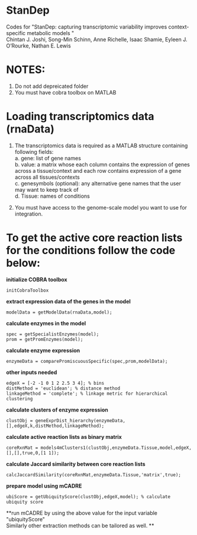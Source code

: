 # StanDep
Codes for "StanDep: capturing transcriptomic variability improves context-specific metabolic models "   
Chintan J. Joshi, Song-Min Schinn, Anne Richelle, Isaac Shamie, Eyleen J. O’Rourke, Nathan E. Lewis

# NOTES:
1. Do not add depreicated folder  
2. You must have cobra toolbox on MATLAB  

# Loading transcriptomics data (rnaData)
1. The transcriptomics data is required as a MATLAB structure containing following fields:   
  a. gene: list of gene names    
  b. value: a matrix whose each column contains the expression of genes across a tissue/context and each row contains expression of a gene across all tissues/contexts     
  c. genesymbols (optional): any alternative gene names that the user may want to keep track of   
  d. Tissue: names of conditions   

2. You must have access to the genome-scale model you want to use for integration.

# To get the active core reaction lists for the conditions follow the code below:
**initialize COBRA toolbox**  
```
initCobraToolbox
```

**extract expression data of the genes in the model**   
```
modelData = getModelData(rnaData,model);
```

**calculate enzymes in the model**  
```
spec = getSpecialistEnzymes(model);  
prom = getPromEnzymes(model);
```

**calculate enzyme expression**   
```
enzymeData = comparePromiscuousSpecific(spec,prom,modelData);
```

**other inputs needed**  
```
edgeX = [-2 -1 0 1 2 2.5 3 4]; % bins  
distMethod = 'euclidean'; % distance method  
linkageMethod = 'complete'; % linkage metric for hierarchical clustering
```

**calculate clusters of enzyme expression**   
```
clustObj = geneExprDist_hierarchy(enzymeData,[],edgeX,k,distMethod,linkageMethod);
```

**calculate active reaction lists as binary matrix**    
```
coreRxnMat = models4mClusters1(clustObj,enzymeData.Tissue,model,edgeX,[],[],true,0,[1 1]); 
```
**calculate Jaccard similarity between core reaction lists**   
```
calcJaccardSimilarity(coreRxnMat,enzymeData.Tissue,'matrix',true);
```
**prepare model using mCADRE**   
```
ubiScore = getUbiquityScore(clustObj,edgeX,model); % calculate ubiquity score
```

**run mCADRE by using the above value for the input variable "ubiquityScore"  
Similarly other extraction methods can be tailored as well.  **
